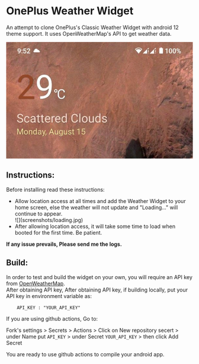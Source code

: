 # OnePlus Weather Widget

An attempt to clone OnePlus's Classic Weather Widget with android 12 theme support. It uses OpenWeatherMap's API to get weather data.

![](screenshots/a12.jpg)

## Instructions:
Before installing read these instructions:
<ul>
    <li>Allow location access at all times and add the Weather Widget to your home screen, else the weather will not update and "Loading..." will continue to appear. </li>
  ![](screenshots/loading.jpg)


<li>After allowing location access, it will take some time to load when booted for the first time. Be patient.</li>
</ul>

**If any issue prevails, Please send me the logs.**

## Build:
In order to test and build the widget on your own, you will require an API key from [OpenWeatherMap](https://openweathermap.org/api).
<br>
After obtaining API key,  After obtaining API key, if building locally, put your API key in environment variable as:
```
    API_KEY : "YOUR_API_KEY"
```
If you are using github actions, Go to:

Fork's settings > Secrets > Actions > Click on New repository secert > under Name put `API_KEY` > under Secret `YOUR_API_KEY` > then click Add Secret

You are ready to use github actions to compile your android app.
